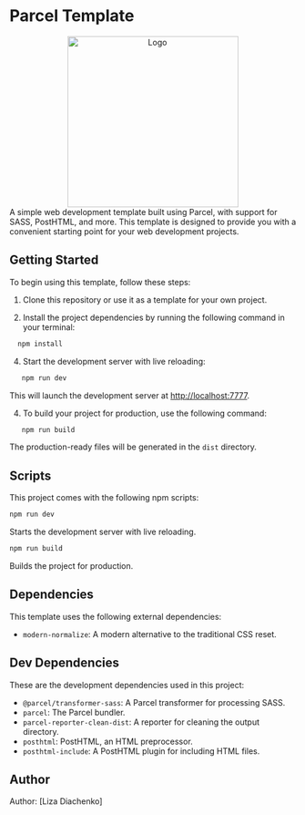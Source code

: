 # Parcel Template
<div align="center">
<img src="./src/icons/icons-box.png" alt="Logo" width="300" height="300">
</div>
A simple web development template built using Parcel, with support for SASS, PostHTML, and more. This template is designed to provide you with a convenient starting point for your web development projects.

## Getting Started

To begin using this template, follow these steps:

1. Clone this repository or use it as a template for your own project.

2. Install the project dependencies by running the following command in your terminal:

```sh
  npm install
```

4. Start the development server with live reloading:

```sh
   npm run dev
```

This will launch the development server at [http://localhost:7777](http://localhost:7777).

4. To build your project for production, use the following command:

```sh
   npm run build
```

The production-ready files will be generated in the `dist` directory.

## Scripts

This project comes with the following npm scripts:

```sh
npm run dev
```

Starts the development server with live reloading.

```sh
npm run build
```

Builds the project for production.

## Dependencies

This template uses the following external dependencies:

- `modern-normalize`: A modern alternative to the traditional CSS reset.

## Dev Dependencies

These are the development dependencies used in this project:

- `@parcel/transformer-sass`: A Parcel transformer for processing SASS.
- `parcel`: The Parcel bundler.
- `parcel-reporter-clean-dist`: A reporter for cleaning the output directory.
- `posthtml`: PostHTML, an HTML preprocessor.
- `posthtml-include`: A PostHTML plugin for including HTML files.

## Author

Author: [Liza Diachenko]
